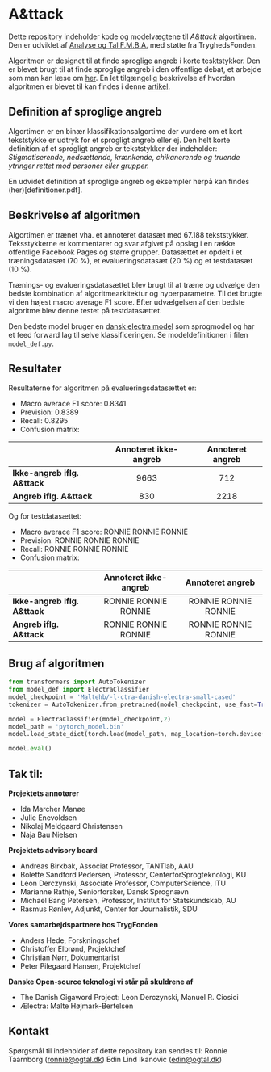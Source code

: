 # A&ttack
Dette repository indeholder kode og modelvægtene til *A&ttack* algortimen. Den er udviklet af [Analyse og Tal F.M.B.A.](www.ogtal.dk) med støtte fra TryghedsFonden. 

Algoritmen er designet til at finde sproglige angreb i korte tesktstykker. Den er blevet brugt til at finde sproglige angreb i den offentlige debat, et arbejde som man kan læse om [her](https://strapi.ogtal.dk/uploads/966f1ebcfa9942d3aef338e9920611f4.pdf). En let tilgængelig beskrivelse af hvordan algoritmen er blevet til kan findes i denne [artikel](https://politiken.dk/indland/art8214841/S%C3%A5dan-fik-en-astrofysiker-og-hans-kollegaer-en-superalgoritme-til-at-forst%C3%A5-hvorn%C3%A5r-vi-mennesker-sviner-hinanden-til-p%C3%A5-Facebook).  


## Definition af sproglige angreb

Algortimen er en binær klassifikationsalgortime der vurdere om et kort tekststykke er udtryk for et sprogligt angreb eller ej. Den helt korte definition af et sprogligt angreb er tekststykker der indeholder:
*Stigmatiserende, nedsættende, krænkende, chikanerende og truende ytringer rettet mod personer eller grupper.*

En udvidet definition af sproglige angreb og eksempler herpå kan findes (her)[definitioner.pdf].

## Beskrivelse af algoritmen

Algortimen er trænet vha. et annoteret datasæt med 67.188 tekststykker. Teksstykkerne er kommentarer og svar afgivet på opslag i en række offentlige Facebook Pages og større grupper. Datasættet er opdelt i et træningsdatasæt (70 %), et evalueringsdatasæt (20 %) og et testdatasæt (10 %).  

Trænings- og evalueringsdatasættet blev brugt til at træne og udvælge den bedste kombination af algoritmearkitektur og hyperparametre. Til det brugte vi den højest macro average F1 score. Efter udvælgelsen af den bedste algoritme blev denne testet på testdatasættet. 

Den bedste model bruger en [dansk electra model](https://huggingface.co/Maltehb/-l-ctra-danish-electra-small-uncased#) som sprogmodel og har et feed forward lag til selve klassificeringen. Se modeldefinitionen i filen `model_def.py`. 

## Resultater

Resultaterne for algoritmen på evalueringsdatasættet er: 
 - Macro averace F1 score: 0.8341
 - Prevision: 0.8389  
 - Recall: 0.8295  
 - Confusion matrix:

|         | Annoteret ikke-angreb | Annoteret angreb  |
| ------------- |:-------------:| :-----:|
| **Ikke-angreb iflg. A&ttack** | 9663 | 712 |
| **Angreb iflg. A&ttack**      | 830  | 2218 |

Og for testdatasættet:
 - Macro averace F1 score: RONNIE RONNIE RONNIE
 - Prevision: RONNIE RONNIE RONNIE  
 - Recall: RONNIE RONNIE RONNIE  
 - Confusion matrix:

|         | Annoteret ikke-angreb | Annoteret angreb  |
| ------------- |:-------------:| :-----:|
| **Ikke-angreb iflg. A&ttack** | RONNIE RONNIE RONNIE | RONNIE RONNIE RONNIE |
| **Angreb iflg. A&ttack**      | RONNIE RONNIE RONNIE  | RONNIE RONNIE RONNIE |


## Brug af algoritmen

```python
from transformers import AutoTokenizer
from model_def import ElectraClassifier
model_checkpoint = 'Maltehb/-l-ctra-danish-electra-small-cased'
tokenizer = AutoTokenizer.from_pretrained(model_checkpoint, use_fast=True)

model = ElectraClassifier(model_checkpoint,2)
model_path = 'pytorch_model.bin'
model.load_state_dict(torch.load(model_path, map_location=torch.device('cpu')))

model.eval()
```

## Tak til:


**Projektets annotører**
 - Ida Marcher Manøe
 - Julie Enevoldsen
 - Nikolaj Meldgaard Christensen
 - Naja Bau Nielsen

**Projektets advisory board**
 - Andreas Birkbak, Associat Professor, TANTlab, AAU 
 - Bolette Sandford Pedersen, Professor, CenterforSprogteknologi, KU
 - Leon Derczynski, Associate Professor, ComputerScience, ITU
 - Marianne Rathje, Seniorforsker, Dansk Sprognævn
 - Michael Bang Petersen, Professor, Institut for Statskundskab, AU
 - Rasmus Rønlev, Adjunkt, Center for Journalistik, SDU

**Vores samarbejdspartnere hos TrygFonden**
 - Anders Hede, Forskningschef
 - Christoffer Elbrønd, Projektchef
 - Christian Nørr, Dokumentarist
 - Peter Pilegaard Hansen, Projektchef

**Danske Open-source teknologi vi står på skuldrene af**
 - The Danish Gigaword Project: Leon Derczynski, Manuel R. Ciosici
 - Ælectra: Malte Højmark-Bertelsen

## Kontakt

Spørgsmål til indeholder af dette repository kan sendes til:
Ronnie Taarnborg (ronnie@ogtal.dk)
Edin Lind Ikanovic (edin@ogtal.dk)
